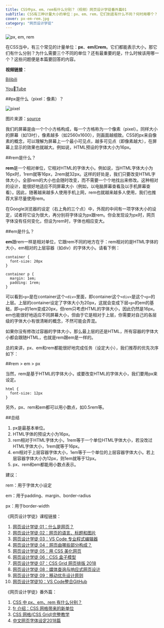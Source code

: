 ```yaml
---
title: CSS中px、em、rem有什么分别？（视频）网页设计学徒番外篇01
subTitle: CSS有三种计量大小的单位：px、em、rem，它们到底有什么不同？何时用哪个？
cover: px-em-rem.jpg
category: "网页设计学徒"
---
```


![px, em, rem](/px-em-rem.jpg)

在CSS当中，有三个常见的计量单位：**px**、**em**和**rem**。它们都能表示大小，那它们有什么分别？为什么需要三个不同的单位？还有最重要的是，什么时候该用哪一个？这些问题便是本篇要回答的内容。

**视频链接**：

[Bilibili](https://www.bilibili.com/video/av23419060/)

[YouTube](https://youtu.be/PvE0knGPvlo)

##px是什么（pixel：像素）？

![pixel](/pixel.gif)

图片来源：[source](http://friendship-bracelets.net/a28799)

我们的屏幕是由一个个小方格构成，每一个方格称为一个像素（pixel）。同样大小的屏幕（如13吋），像素越多（如2560x1600），则画面越细致。CSS的px来自像素的概念，可以理解为屏幕上一个最小可见点，越多可见点（即像素越大），在屏幕上显示的效果也就越大。例如说，HTML预设的字体大小为16px。

##rem是什么？

**rem**是一个相对单位，它相对HTML的字体大小。例如说，当HTML字体大小为16px时，1rem就等16px，2rem就32px。这样的好处是，我们只要改变HTML字体大小，全部rem的大小也会随时改变，而不需要一个个地找出来修改。这种相对的设计，能很好地适应不同屏幕大小（例如，以电脑屏幕查看及以手机屏幕查看）。因此，随著越来越多人使用手机上网，rem也就越来越多人使用，我们也推荐大家尽量使用rem。

在Google浏览器的设定（右上角的三个点）中，外观的中间有一项字体大小的设定，试者将它设为很大，再分别将字体设为px跟rem。你会发现设为px时，网页字体没有任何变化，但设为rem时，字体也相应变大。

##em是什么？

**em**跟rem一样是相对单位，它跟rem不同的地方在于：rem相对的是HTML字体的大小，em相对的上层容器（如div）的字体大小。请看下例：

```
container {
  font-size: 20px
}

container p {
  margin: 1em;
  padding: 1rem;
}
```

可以看到`<p>`是在container这个`<div>`里面，即container这个`<div>`是这个`<p>`的上层。上层的container设定了字体大小为20px，这就会变成下层`<p>`的em的基础，即`<p>`的1em变成20px，但rem只考虑HTML的字体大小，因此仍然是16px。em也能很好地适应不同屏幕大小，但由于它是相对于上层，你需要对自己的各层级的字体大小有很清晰的概念，不然可能会弄混。

如果你没有修改过容器的字体大小，那么最上层的还是HTML，所有容器的字体大小都会跟随HTML，也就是rem跟em是一样的。

总的来讲，px、em和rem都能很好地完成任务（设定大小），我们推荐的优先次序如下：

##rem > em > px

当然，rem是基于HTML的字体大小，或要改变HTML的字体大小，我们要用px来设定。

```
html {
  font-size: 12px
}
```

另外，px、rem和em都可以用小数点，如0.5rem等。

##总结

1. px是最基本单位。
2. HTML字体的预设大小为16px。
3. rem相对于HTML字体大小，1rem等于一个单位HTML字体大小，若没改过HTML字体大小，1rem就等于16px。
4. em相对于上层容器字体大小，1em等于一个单位的上层容器字体大小。若上层容器字体大小为12px，则1em就等于12px。
5. px、rem和em都能用小数点表示。

建议：

rem：用于字体大小设定

em：用于padding、margin、border-radius

px：用于border-width

《网页设计学徒》课程链接：

1.  [网页设计学徒 01：什么是网页？](/web-design)
2.  [网页设计学徒 02：网页的语言、标题和图片](/html-tags)
3.  [网页设计学徒 03：VS Code 专业程式编辑器](/vs-code)
4.  [网页设计学徒 04：网页由哪些部分构成？](/html-sementic)
5.  [网页设计学徒 05：用 CSS 美化网页](/css)
6.  [网页设计学徒 06：CSS 盒子模型](/css-box-model)
7.  [网页设计学徒 07：CSS Grid 网页排版 2018](/css-grid)
8.  [网页设计学徒 08：媒体查询与响应式网页设计](/media-query)
9.  [网页设计学徒 09：移动优先设计原则](/mobile-first)
10. [网页设计学徒10：VS Code整合GitHub](github-vscode)

《网页设计学徒》番外篇：

1.  [CSS 中 px、em、rem 有什么分别？](/px-em-rem)
2.  [fr 介绍：CSS 网格带来的新单位](/fr-css-grid)
3.  [CSS 网格(CSS Grid)完整教学](/css-grid-grid)
4.  [中文网页字体设定2018篇](chinese-font-family)